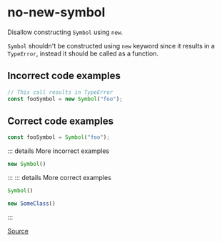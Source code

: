 <!--
 generated docs file, do not edit by hand, see xtask/docgen 
-->
# no-new-symbol

Disallow constructing `Symbol` using `new`.

`Symbol` shouldn't be constructed using `new` keyword since it results in a `TypeError`, instead
it should be called as a function.

## Incorrect code examples

```js
// This call results in TypeError
const fooSymbol = new Symbol("foo");
```

## Correct code examples

```js
const fooSymbol = Symbol("foo");
```

::: details More incorrect examples

```js
new Symbol()
```
:::
::: details More correct examples

```js
Symbol()
```

```js
new SomeClass()
```
:::

[Source](https://github.com/rslint/rslint/tree/master/crates/rslint_core/src/groups/errors/no_new_symbol.rs)